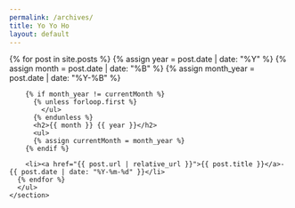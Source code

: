 ```yaml
---
permalink: /archives/
title: Yo Yo Ho
layout: default
---
```


  <div class="container">
    <section>
      {% for post in site.posts %}
        {% assign year = post.date | date: "%Y" %}
        {% assign month = post.date | date: "%B" %}
        {% assign month_year = post.date | date: "%Y-%B" %}
        
        {% if month_year != currentMonth %}
          {% unless forloop.first %}
            </ul>
          {% endunless %}
          <h2>{{ month }} {{ year }}</h2>
          <ul>
          {% assign currentMonth = month_year %}
        {% endif %}
        
        <li><a href="{{ post.url | relative_url }}">{{ post.title }}</a>- {{ post.date | date: "%Y-%m-%d" }}</li>
      {% endfor %}
      </ul>
    </section>
  </div>